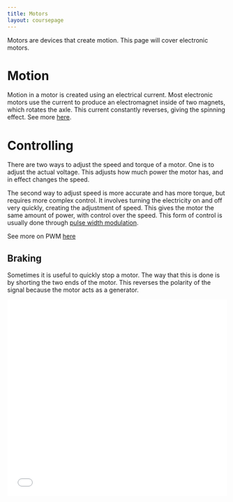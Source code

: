 ```yaml
---
title: Motors
layout: coursepage
---
```


Motors are devices that create motion. This page will cover electronic motors.

# Motion
Motion in a motor is created using an electrical current. Most electronic motors use the current to produce an electromagnet inside of two magnets, which rotates the axle. This current constantly reverses, giving the spinning effect. See more [here](http://www.pcbheaven.com/wikipages/How_DC_Motors_Work/).

# Controlling
There are two ways to adjust the speed and torque of a motor. One is to adjust the actual voltage. This adjusts how much power the motor has, and in effect changes the speed.

The second way to adjust speed is more accurate and has more torque, but requires more complex control. It involves turning the electricity on and off very quickly, creating the adjustment of speed. This gives the motor the same amount of power, with control over the speed. This form of control is usually done through [pulse width modulation](https://en.wikipedia.org/wiki/Pulse-width_modulation).

See more on PWM [here](http://arduino.cc/en/Tutorial/PWM)

## Braking
Sometimes it is useful to quickly stop a motor. The way that this is done is by shorting the two ends of the motor. This reverses the polarity of the signal because the motor acts as a generator.

<iframe width="100%" height="450" src="//www.youtube.com/embed/oz3-sPTc34c?rel=0" frameborder="0" allowfullscreen></iframe>
